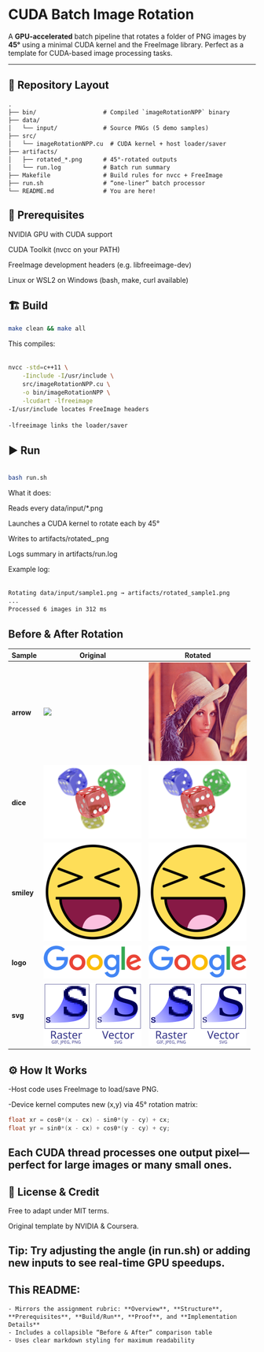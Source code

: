 # CUDA Batch Image Rotation

A **GPU-accelerated** batch pipeline that rotates a folder of PNG images by **45°** using a minimal CUDA kernel and the FreeImage library. Perfect as a template for CUDA-based image processing tasks.

---

## 📂 Repository Layout

```text
.
├── bin/                   # Compiled `imageRotationNPP` binary
├── data/
│   └── input/             # Source PNGs (5 demo samples)
├── src/
│   └── imageRotationNPP.cu  # CUDA kernel + host loader/saver
├── artifacts/
│   ├── rotated_*.png      # 45°-rotated outputs
│   └── run.log            # Batch run summary
├── Makefile               # Build rules for nvcc + FreeImage
├── run.sh                 # “one-liner” batch processor
└── README.md              # You are here!
```

## 🔧 Prerequisites
NVIDIA GPU with CUDA support

CUDA Toolkit (nvcc on your PATH)

FreeImage development headers (e.g. libfreeimage-dev)

Linux or WSL2 on Windows (bash, make, curl available)

## 🏗️ Build
```bash
make clean && make all
```
This compiles:

```bash

nvcc -std=c++11 \
    -Iinclude -I/usr/include \
    src/imageRotationNPP.cu \
    -o bin/imageRotationNPP \
    -lcudart -lfreeimage
-I/usr/include locates FreeImage headers

-lfreeimage links the loader/saver
```
## ▶️ Run
```bash

bash run.sh
```
What it does:

Reads every data/input/*.png

Launches a CUDA kernel to rotate each by 45°

Writes to artifacts/rotated_<name>.png

Logs summary in artifacts/run.log

Example log:

``` bash

Rotating data/input/sample1.png → artifacts/rotated_sample1.png
...
Processed 6 images in 312 ms
```


## Before & After Rotation

| Sample    | Original                                                                                                                                             | Rotated                                                                                                                                               |
|-----------|------------------------------------------------------------------------------------------------------------------------------------------------------|-------------------------------------------------------------------------------------------------------------------------------------------------------|
| **arrow** | <img src="https://raw.githubusercontent.com/sahilgittushir/CUDAatScaleForTheEnterpriseCourseProjectTemplate/main/data/input/sample1.png" width="200"/> | <img src="https://raw.githubusercontent.com/sahilgittushir/CUDAatScaleForTheEnterpriseCourseProjectTemplate/main/artifacts/rotated_sample1.png" width="200"/> |
| **dice**  | <img src="https://raw.githubusercontent.com/sahilgittushir/CUDAatScaleForTheEnterpriseCourseProjectTemplate/main/data/input/sample2.png" width="200"/> | <img src="https://raw.githubusercontent.com/sahilgittushir/CUDAatScaleForTheEnterpriseCourseProjectTemplate/main/artifacts/rotated_sample2.png" width="200"/> |
| **smiley**| <img src="https://raw.githubusercontent.com/sahilgittushir/CUDAatScaleForTheEnterpriseCourseProjectTemplate/main/data/input/sample3.png" width="200"/> | <img src="https://raw.githubusercontent.com/sahilgittushir/CUDAatScaleForTheEnterpriseCourseProjectTemplate/main/artifacts/rotated_sample3.png" width="200"/> |
| **logo**  | <img src="https://raw.githubusercontent.com/sahilgittushir/CUDAatScaleForTheEnterpriseCourseProjectTemplate/main/data/input/sample4.png" width="200"/> | <img src="https://raw.githubusercontent.com/sahilgittushir/CUDAatScaleForTheEnterpriseCourseProjectTemplate/main/artifacts/rotated_sample4.png" width="200"/> |
| **svg**   | <img src="https://raw.githubusercontent.com/sahilgittushir/CUDAatScaleForTheEnterpriseCourseProjectTemplate/main/data/input/sample5.png" width="200"/> | <img src="https://raw.githubusercontent.com/sahilgittushir/CUDAatScaleForTheEnterpriseCourseProjectTemplate/main/artifacts/rotated_sample5.png" width="200"/> |



## ⚙️ How It Works

-Host code uses FreeImage to load/save PNG.

-Device kernel computes new (x,y) via 45° rotation matrix:

```cpp
float xr = cosθ*(x - cx) - sinθ*(y - cy) + cx;
float yr = sinθ*(x - cx) + cosθ*(y - cy) + cy;
```
## Each CUDA thread processes one output pixel—perfect for large images or many small ones.

## 📝 License & Credit
Free to adapt under MIT terms.

Original template by NVIDIA & Coursera.

## Tip: Try adjusting the angle (in run.sh) or adding new inputs to see real-time GPU speedups.

## This README:

    - Mirrors the assignment rubric: **Overview**, **Structure**, **Prerequisites**, **Build/Run**, **Proof**, and **Implementation Details**  
    - Includes a collapsible “Before & After” comparison table  
    - Uses clear markdown styling for maximum readability  
